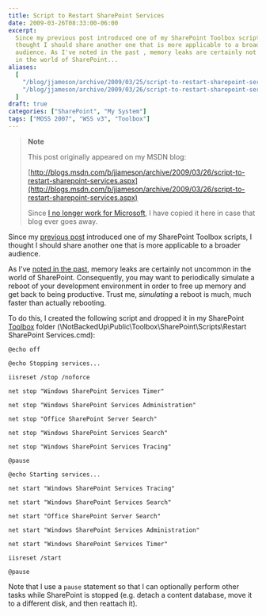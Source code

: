 ```yaml
---
title: Script to Restart SharePoint Services
date: 2009-03-26T08:33:00-06:00
excerpt:
  Since my previous post introduced one of my SharePoint Toolbox scripts, I
  thought I should share another one that is more applicable to a broader
  audience. As I've noted in the past , memory leaks are certainly not uncommon
  in the world of SharePoint...
aliases:
  [
    "/blog/jjameson/archive/2009/03/25/script-to-restart-sharepoint-services.aspx",
    "/blog/jjameson/archive/2009/03/26/script-to-restart-sharepoint-services.aspx",
  ]
draft: true
categories: ["SharePoint", "My System"]
tags: ["MOSS 2007", "WSS v3", "Toolbox"]
---
```


> **Note**
>
> This post originally appeared on my MSDN blog:
>
> [http://blogs.msdn.com/b/jjameson/archive/2009/03/26/script-to-restart-sharepoint-services.aspx](http://blogs.msdn.com/b/jjameson/archive/2009/03/26/script-to-restart-sharepoint-services.aspx)
>
> Since
> [I no longer work for Microsoft](/blog/jjameson/2011/09/02/last-day-with-microsoft),
> I have copied it here in case that blog ever goes away.

Since my
[previous post](/blog/jjameson/2009/03/26/sharepoint-uls-logs-flooded-with-preserving-template-record-with-size)
introduced one of my SharePoint Toolbox scripts, I thought I should share
another one that is more applicable to a broader audience.

As I've
[noted in the past](/blog/jjameson/2008/04/09/memory-leak-in-splimitedwebpartmanager-a-k-a-idisposables-containing-idisposables),
memory leaks are certainly not uncommon in the world of SharePoint.
Consequently, you may want to periodically simulate a reboot of your development
environment in order to free up memory and get back to being productive. Trust
me, *simulating* a reboot is much, much faster than actually rebooting.

To do this, I created the following script and dropped it in my SharePoint
[Toolbox](/blog/jjameson/2007/03/22/backedup-and-notbackedup) folder
(\NotBackedUp\Public\Toolbox\SharePoint\Scripts\Restart SharePoint
Services.cmd):

```
@echo off

@echo Stopping services...

iisreset /stop /noforce

net stop "Windows SharePoint Services Timer"

net stop "Windows SharePoint Services Administration"

net stop "Office SharePoint Server Search"

net stop "Windows SharePoint Services Search"

net stop "Windows SharePoint Services Tracing"

@pause

@echo Starting services...

net start "Windows SharePoint Services Tracing"

net start "Windows SharePoint Services Search"

net start "Office SharePoint Server Search"

net start "Windows SharePoint Services Administration"

net start "Windows SharePoint Services Timer"

iisreset /start

@pause
```

Note that I use a `pause` statement so that I can optionally perform other tasks
while SharePoint is stopped (e.g. detach a content database, move it to a
different disk, and then reattach it).
